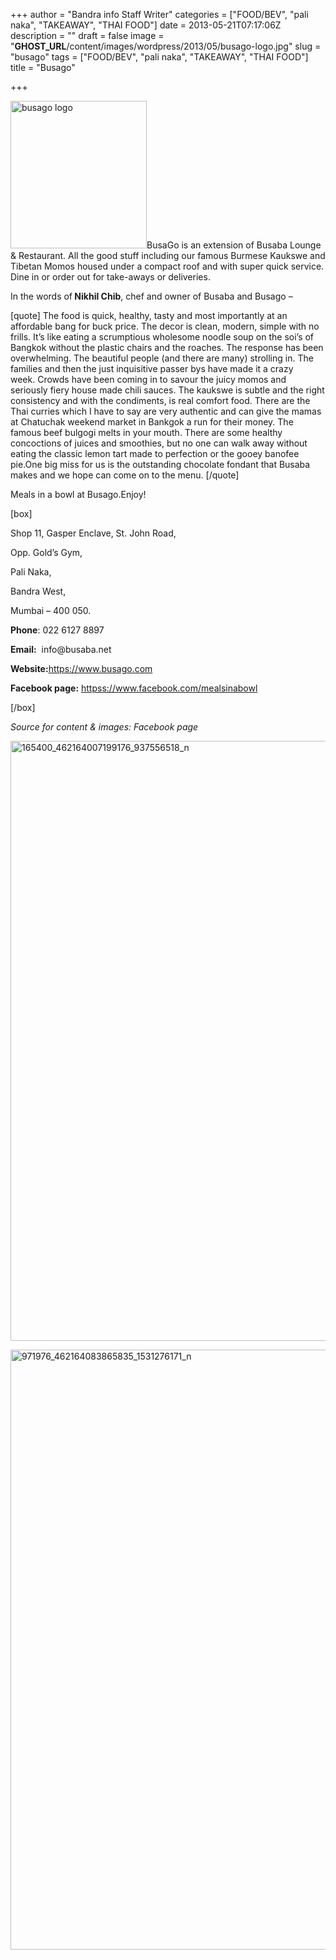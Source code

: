 +++
author = "Bandra info Staff Writer"
categories = ["FOOD/BEV", "pali naka", "TAKEAWAY", "THAI FOOD"]
date = 2013-05-21T07:17:06Z
description = ""
draft = false
image = "__GHOST_URL__/content/images/wordpress/2013/05/busago-logo.jpg"
slug = "busago"
tags = ["FOOD/BEV", "pali naka", "TAKEAWAY", "THAI FOOD"]
title = "Busago"

+++


<p><a href="https://i1.wp.com/bandra.info/wp-content/uploads/2013/05/busago-logo.jpg?ssl=1"><img loading="lazy" class="size-full wp-image-2206 alignright" alt="busago logo" src="https://i1.wp.com/bandra.info/wp-content/uploads/2013/05/busago-logo.jpg?resize=218%2C236&#038;ssl=1" width="218" height="236" data-recalc-dims="1" /></a>BusaGo is an extension of Busaba Lounge &amp; Restaurant. All the good stuff including our famous Burmese Kaukswe and Tibetan Momos housed under a compact roof and with super quick service. Dine in or order out for take-aways or deliveries.</p>
<p>In the words of<strong> Nikhil Chib</strong>, chef and owner of Busaba and Busago &#8211;</p>
<p>[quote] The food is quick, healthy, tasty and most importantly at an affordable bang for buck price. The decor is clean, modern, simple with no frills. It’s like eating a scrumptious wholesome noodle soup on the soi&#8217;s of Bangkok without the plastic chairs and the roaches. The response has been overwhelming. The beautiful people (and there are many) strolling in. The families and then the just inquisitive passer bys have made it a crazy week. Crowds have been coming in to savour the juicy momos and seriously fiery house made chili sauces. The kaukswe is subtle and the right consistency and with the condiments, is real comfort food. There are the Thai curries which I have to say are very authentic and can give the mamas at Chatuchak weekend market in Bankgok a run for their money. The famous beef bulgogi melts in your mouth. There are some healthy concoctions of juices and smoothies, but no one can walk away without eating the classic lemon tart made to perfection or the gooey banofee pie.One big miss for us is the outstanding chocolate fondant that Busaba makes and we hope can come on to the menu. [/quote]</p>
<p>Meals in a bowl at Busago.Enjoy!</p>
<p>[box]</p>
<p>Shop 11, Gasper Enclave, St. John Road,</p>
<p>Opp. Gold’s Gym,</p>
<p>Pali Naka,</p>
<p>Bandra West,</p>
<p>Mumbai – 400 050.</p>
<p><strong>Phone</strong>: 022 6127 8897</p>
<p><strong>Email:</strong>  info@busaba.net</p>
<p><strong>Website:</strong><a href="https://www.busago.com/">https://www.busago.com</a></p>
<p><strong>Facebook page:</strong> <a href="httpss://www.facebook.com/mealsinabowl">httpss://www.facebook.com/mealsinabowl</a></p>
<p>[/box]</p>
<p><em>Source for content &amp; images: Facebook page </em></p>
<p><a href="https://i1.wp.com/bandra.info/wp-content/uploads/2013/05/165400_462164007199176_937556518_n.jpg?ssl=1"><img loading="lazy" class="aligncenter size-full wp-image-2215" alt="165400_462164007199176_937556518_n" src="https://i1.wp.com/bandra.info/wp-content/uploads/2013/05/165400_462164007199176_937556518_n.jpg?resize=676%2C960&#038;ssl=1" width="676" height="960" srcset="https://i1.wp.com/bandra.info/wp-content/uploads/2013/05/165400_462164007199176_937556518_n.jpg?w=676&amp;ssl=1 676w, https://i1.wp.com/bandra.info/wp-content/uploads/2013/05/165400_462164007199176_937556518_n.jpg?resize=211%2C300&amp;ssl=1 211w" sizes="(max-width: 676px) 100vw, 676px" data-recalc-dims="1" /></a></p>
<p><a href="https://i0.wp.com/bandra.info/wp-content/uploads/2013/05/971976_462164083865835_1531276171_n.jpg?ssl=1"><img loading="lazy" class="aligncenter size-full wp-image-2216" alt="971976_462164083865835_1531276171_n" src="https://i0.wp.com/bandra.info/wp-content/uploads/2013/05/971976_462164083865835_1531276171_n.jpg?resize=675%2C960&#038;ssl=1" width="675" height="960" srcset="https://i0.wp.com/bandra.info/wp-content/uploads/2013/05/971976_462164083865835_1531276171_n.jpg?w=675&amp;ssl=1 675w, https://i0.wp.com/bandra.info/wp-content/uploads/2013/05/971976_462164083865835_1531276171_n.jpg?resize=210%2C300&amp;ssl=1 210w" sizes="(max-width: 675px) 100vw, 675px" data-recalc-dims="1" /></a></p>
<p>&nbsp;</p>



